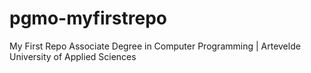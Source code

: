 # pgmo-myfirstrepo
My First Repo Associate Degree in Computer Programming | Artevelde University of Applied Sciences
